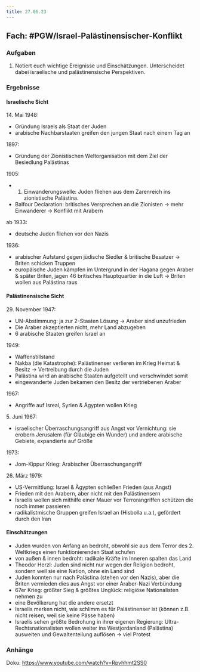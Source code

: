 ```yaml
---
title: 27.06.23
---
```

## Fach: #PGW/Israel-Palästinensischer-Konflikt

### Aufgaben

1. Notiert euch wichtige Ereignisse und Einschätzungen. Unterscheidet dabei israelische und palästinensische Perspektiven.

### Ergebnisse

#### Israelische Sicht

14\. Mai 1948:
- Gründung Israels als Staat der Juden
- arabische Nachbarstaaten greifen den jungen Staat nach einem Tag an

1897:
- Gründung der Zionistischen Weltorganisation mit dem Ziel der Besiedlung Palästinas

1905:
- 1. Einwanderungswelle: Juden fliehen aus dem Zarenreich ins zionistische Palästina.
- Balfour Declaration: britisches Versprechen an die Zionisten → mehr Einwanderer → Konflikt mit Arabern

ab 1933:
- deutsche Juden fliehen vor den Nazis

1936:
- arabischer Aufstand gegen jüdische Siedler & britische Besatzer → Briten schicken Truppen
- europäische Juden kämpfen im Untergrund in der Hagana gegen Araber & später Briten, jagen 46 britisches Hauptquartier in die Luft → Briten wollen aus Palästina raus

#### Palästinensische Sicht

29\. November 1947:
- UN-Abstimmung: ja zur 2-Staaten Lösung → Araber sind unzufrieden
- Die Araber akzeptierten nicht, mehr Land abzugeben
- 6 arabische Staaten greifen Israel an

1949:
- Waffenstillstand
- Nakba (die Katastrophe): Palästinenser verlieren im Krieg Heimat & Besitz → Vertreibung durch die Juden
- Palästina wird an arabische Staaten aufgeteilt und verschwindet somit
- eingewanderte Juden bekamen den Besitz der vertriebenen Araber

1967:
- Angriffe auf Isreal, Syrien & Ägypten wollen Krieg

5\. Juni 1967:
- israelischer Überraschungsangriff aus Angst vor Vernichtung: sie erobern Jerusalem (für Gläubige ein Wunder) und andere arabische Gebiete, expandierte auf Größe

1973:
- Jom-Kippur Krieg: Arabischer Überraschungangriff

26\. März 1979:
- US-Vermittlung: Israel & Ägypten schließen Frieden (aus Angst)
- Frieden mit den Arabern, aber nicht mit den Palästinensern
- Israelis wollen sich mithilfe einer Mauer vor Terrorangriffen schützen die noch immer passieren
- radikalistmische Gruppen greifen Israel an (Hisbolla u.a.), gefördert durch den Iran

#### Einschätzungen

- Juden wurden von Anfang an bedroht, obwohl sie aus dem Terror des 2. Weltkriegs einen funktionierenden Staat schufen
- von außen & innen bedroht: radikale Kräfte im Inneren spalten das Land
- Theodor Herzl: Juden sind nicht nur wegen der Religion bedroht, sondern weil sie eine Nation, ohne ein Land sind
- Juden konnten nur nach Palästina (stehen vor den Nazis), aber die Briten vermieden dies aus Angst vor einer Araber-Nazi Verbündung
- 67er Krieg: größter Sieg & größtes Unglück: religiöse Nationalisten nehmen zu
- eine Bevölkerung hat die andere ersetzt
- Israelis merken nicht, wie schlimm es für Palästinenser ist (können z.B. nicht reisen, weil sie keine Pässe haben)
- Israelis sehen größte Bedrohung in ihrer eigenen Regierung: Ultra-Rechtsnationalisten wollen weiter ins Westjordanland (Palästina) ausweiten und Gewaltenteilung auflösen → viel Protest

### Anhänge

Doku: https://www.youtube.com/watch?v=Rpvhhmt2SS0